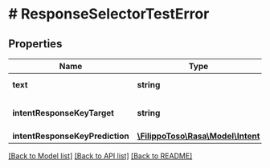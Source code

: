 # # ResponseSelectorTestError

## Properties

Name | Type | Description | Notes
------------ | ------------- | ------------- | -------------
**text** | **string** | Test message | [optional]
**intentResponseKeyTarget** | **string** | Expected retrieval intent | [optional]
**intentResponseKeyPrediction** | [**\FilippoToso\Rasa\Model\Intent**](Intent.md) |  | [optional]

[[Back to Model list]](../../README.md#models) [[Back to API list]](../../README.md#endpoints) [[Back to README]](../../README.md)
